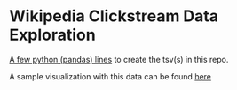 # Wikipedia Clickstream Data Exploration

[A few python (pandas) lines](https://01fade.github.io/wikipedia-clickstream/clickstream_exploration.html) to create the tsv(s) in this repo.

A sample visualization with this data can be found [here](https://observablehq.com/d/5dcba11688c3fa12)

